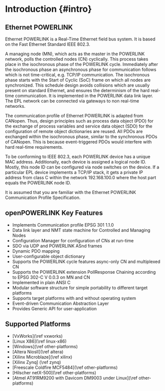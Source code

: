 Introduction {#intro}
============

## Ethernet POWERLINK
Ethernet POWERLINK is a Real-Time Ethernet field bus system. It is
based on the Fast Ethernet Standard IEEE 802.3.

A managing node (MN), which acts as the master in the POWERLINK network,
polls the controlled nodes (CN) cyclically. This process takes place in
the isochronous phase of the POWERLINK cycle. Immediately after the
isochronous phase an asynchronous phase for communication follows
which is not time-critical, e.g. TCP/IP communication. The isochronous
phase starts with the Start of Cyclic (SoC) frame on which all
nodes are synchronized. This schedule design avoids collisions which
are usually present on standard Ethernet, and ensures the determinism
of the hard real-time communication. It is implemented in the POWERLINK
data link layer. The EPL network can be connected via gateways to
non real-time networks.

The communication profile of Ethernet POWERLINK is adapted from
CANopen. Thus, design principles such as process data object (PDO)
for the exchange of process variables and service data object (SDO)
for the configuration of remote object dictionaries  are reused. All
PDOs are exchanged within the isochronous phase, similar to the
synchronous PDOs of CANopen. This is because event-triggered
PDOs would interfere with hard real-time requirements.

To be conforming to IEEE 802.3, each POWERLINK device has a
unique MAC address. Additionally, each device is assigned a logical
node ID. Mostly, this node ID can be configured via node switches on
the device. If a particular EPL device implements a TCP/IP stack, it
gets a private IP address from class C within the network
192.168.100.0 where the host part equals the POWERLINK node ID.

It is assumed that you are familiar with the Ethernet POWERLINK
Communication Profile Specification.  

## openPOWERLINK Key Features
- Implements Communication profile EPSG 301 1.1.0
- Data link layer and NMT state machine for Controlled and Managing Nodes
- Configuration Manager for configuration of CNs at run-time
- SDO via UDP and POWERLINK ASnd frames
- Dynamic PDO mapping
- User-configurable object dictionary
- Supports the POWERLINK cycle features async-only CN and multiplexed CN
- Supports the POWERLINK extension PollResponse Chaining according to
  EPSG 302-C V 0.0.3 on MN and CN
- Implemented in plain ANSI C
- Modular software structure for simple portability to different target
  platforms
- Supports target platforms with and without operating system
- Event-driven Communication Abstraction Layer
- Provides Generic API for user-application

## Supported Platforms
- [VxWorks](\ref vxworks)
- [Linux X86](\ref linux-x86)
- [Windows](\ref other-platforms)
- [Altera NiosII](\ref altera)
- [Xilinx Microblaze](\ref xilinx)
- [Xilinx Zynq] (\ref zynq)
- [Freescale Coldfire MCF5484](\ref other-platforms)
- [Hilscher netX-500](\ref other-platforms)
- [Atmel AT91RM9200 with Davicom DM9003 under Linux](\ref other-platforms)

